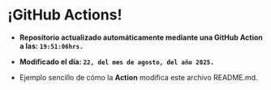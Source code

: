 # ¡GitHub Actions!
* **Repositorio actualizado automáticamente mediante una GitHub Action a las: `19:51:06hrs.`**
* **Modificado el día: `22, del mes de agosto, del año 2025.`**

* Ejemplo sencillo de cómo la **Action** modifica este archivo README.md.
